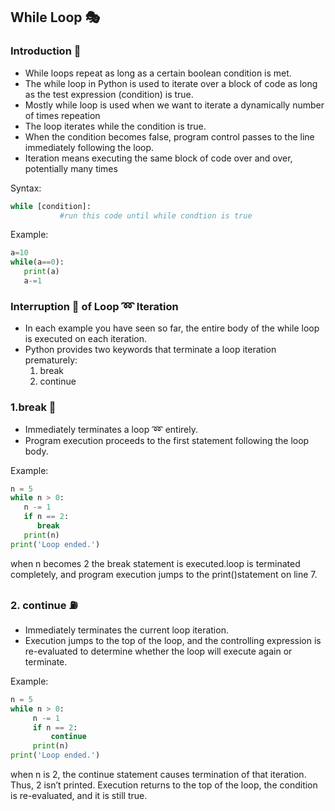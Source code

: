 ## While Loop :performing_arts:

### Introduction :barber:

- While loops repeat as long as a certain boolean condition is met.
- The while loop in Python is used to iterate over a block of code as long as the test expression (condition) is true.
- Mostly while loop is used when we want to iterate a dynamically number of times repeation
- The loop iterates while the condition is true.
- When the condition becomes false, program control passes to the line immediately following the loop.
- Iteration means executing the same block of code over and over, potentially many times

Syntax:
```python
while [condition]:
           #run this code until while condtion is true
```
Example:
```python
a=10
while(a==0):
   print(a)
   a-=1
```
### Interruption :traffic_light: of Loop :loop: Iteration
  - In each example you have seen so far, the entire body of the while loop is executed on each iteration. 
  - Python provides two keywords that terminate a loop iteration prematurely:
    1. break
    2. continue

### 1.break :construction:
- Immediately terminates a loop :loop: entirely. 
- Program execution proceeds to the first statement following the loop body.

Example:
```python
n = 5
while n > 0:
   n -= 1
   if n == 2:
      break
   print(n)
print('Loop ended.')
```
when n becomes 2 the break statement is executed.loop is terminated completely, 
and program execution jumps to the print()statement on line 7.

### 2. continue :fuelpump:
- Immediately terminates the current loop iteration. 
- Execution jumps to the top of the loop, and the controlling expression is re-evaluated to determine whether the loop will execute again or terminate.

Example:
```python
n = 5
while n > 0:
     n -= 1
     if n == 2:
         continue
     print(n)
print('Loop ended.')
```
when n is 2, the continue statement causes termination of that iteration. 
Thus, 2 isn’t printed.
Execution returns to the top of the loop, the condition is re-evaluated, and it is still true.

